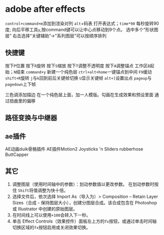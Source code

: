 # adobe after effects

`control+command+m`添加到渲染对列
`alt`+码表 打开表达式；`time*90` 每秒旋转90度;
向后平移工具`y`,按command键可以让中心点移动到9个点。
选中多个“形状图层” 右击选择“关键辅助”->"系列图层"可以按顺序排列

## 快捷键

按下`P`位置
按下`R`旋转
按下`S`缩放
按下`T`调整不透明度
按下`A`调整锚点
工作区`B`起始；`N`结束
`command+y` 新建一个纯色层
`ctrl+alt+home`一键锚点到中间
`F9`缓动
`shift+R`旋转
`j`与`k`回到前后关键帧切换
`U`显示关键帧
`alt+]`设置出点
`pageup`与`pagedown`上下帧

三色调添加描边
在一个纯色层上面，加一人模版。勾画在生成效果和预设里面
通过扭曲里的偏移

## 路径变换与中继器

## ae插件

AE动画duik骨骼插件
AE插件Motion2
Joysticks 'n Sliders
rubberhose
ButtCapper

## 其它

1. 调整图层（使用时间轴中的参数）：划动参数值以更改参数。 在划动参数时按住 `Shift`将值调整为快十倍。
2. 选择文件后，依次选择 Import As（导入为）> Composition – Retain Layer Sizes（合成 - 保持图层大小），创建分图层合成。该合成包含在 Photoshop 或 Illustrator 中创建的原始图层。
3. 在时间线上可以使用`+100`会转入下一秒。
4. 单击 Effect Controls（效果控件）面板左上方的`fx`按钮，或通过单击时间轴切换区域的`fx`按钮启用或关闭效果切换。
